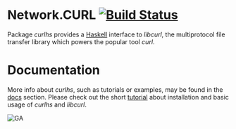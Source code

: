 # Network.CURL [![Build Status][travis.img]][travis.htm]

Package *curlhs* provides a [Haskell][haskell.htm] interface to *libcurl*,
the multiprotocol file transfer library which powers the popular tool *curl*.

# Documentation
More info about *curlhs*, such as tutorials or examples, may be found in the
[docs](docs) section. Please check out the short [tutorial](docs/tutorial.md)
about installation and basic usage of *curlhs* and *libcurl*.



[travis.img]: https://travis-ci.org/kkardzis/curlhs.svg
[travis.htm]: https://travis-ci.org/kkardzis/curlhs

[haskell.htm]:  http://www.haskell.org/

![GA](https://ga-beacon.appspot.com/UA-53767359-1/curlhs/readme)
